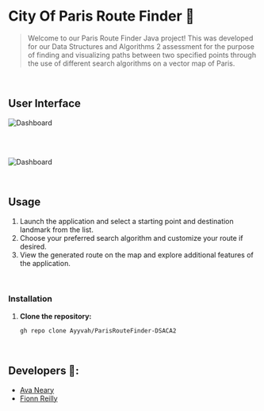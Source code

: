 # City Of Paris Route Finder 🗼
> Welcome to our Paris Route Finder Java project!</center> This was developed for our Data Structures and Algorithms 2 assessment for the purpose of finding and visualizing paths between two specified points through the use of different search algorithms on a vector map of Paris.
<br>

## User Interface

![Dashboard](src/main/resources/ss3.png)

<br>  

  <br>
  
![Dashboard](src/main/resources/ss3.png)

<br>

## Usage

1. Launch the application and select a starting point and destination landmark from the list.
2. Choose your preferred search algorithm and customize your route if desired.
3. View the generated route on the map and explore additional features of the application.

<br>

### Installation

1. **Clone the repository:**
   
   ```bash
   gh repo clone Ayyvah/ParisRouteFinder-DSACA2

<br>

## Developers 👥:

- [Ava Neary](https://github.com/Ayyvahh)
- [Fionn Reilly](https://github.com/ReiFionn)
